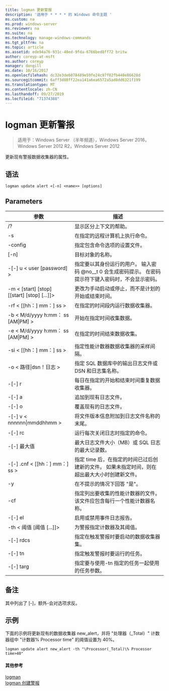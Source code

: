 ```yaml
---
title: logman 更新警报
description: '适用于 * * * * 的 Windows 命令主题 '
ms.custom: na
ms.prod: windows-server
ms.reviewer: na
ms.suite: na
ms.technology: manage-windows-commands
ms.tgt_pltfrm: na
ms.topic: article
ms.assetid: ede94a76-931c-40ed-9fda-6766bed8ff72 britw
author: coreyp-at-msft
ms.author: coreyp
manager: dongill
ms.date: 10/16/2017
ms.openlocfilehash: dc32e3de6078489e59fe24c97f02fb440e86628d
ms.sourcegitcommit: 6aff3d88ff22ea141a6ea6572a5ad8dd6321f199
ms.translationtype: MT
ms.contentlocale: zh-CN
ms.lasthandoff: 09/27/2019
ms.locfileid: "71374388"
---
```

# <a name="logman-update-alert"></a>logman 更新警报

>适用于：Windows Server （半年频道），Windows Server 2016，Windows Server 2012 R2，Windows Server 2012

更新现有警报数据收集器的属性。  

## <a name="syntax"></a>语法  
```  
logman update alert <[-n] <name>> [options]  
```  
## <a name="parameters"></a>Parameters  

|                 参数                  |                                                                               描述                                                                               |
|--------------------------------------------|-------------------------------------------------------------------------------------------------------------------------------------------------------------------------|
|                     /?                     |                                                                    显示区分上下文的帮助。                                                                     |
|             -s <computer name>             |                                                          在指定的远程计算机上执行命令。                                                          |
|              -config <value>               |                                                         指定包含命令选项的设置文件。                                                         |
|                [-n] <name>                 |                                                                       目标对象的名称。                                                                        |
|          -[-] u < user [password] >           | 指定要以其身份运行的用户。 输入密码 @no__t 0 会生成密码提示。 在密码提示符下键入密码时，不会显示密码。 |
| -m < [start] [stop] [[start] [stop] [...]]> |                                                更改为手动启动或停止，而不是计划的开始或结束时间。                                                 |
|             -rf < [[hh：] mm：] ss >             |                                                        在指定的时间段内运行数据收集器。                                                         |
|     -b < M/d/yyyy h:mm： ss [AM&#124;PM] >      |                                                              开始在指定时间收集数据。                                                               |
|     -e < M/d/yyyy h:mm： ss [AM&#124;PM] >      |                                                               在指定的时间结束数据收集。                                                                |
|             -si < [[hh：] mm：] ss >             |                                                 指定性能计数器数据收集器的采样间隔。                                                  |
|           -o < 路径&#124;dsn！日志 >           |                                              指定 SQL 数据库中的输出日志文件或 DSN 和日志集名称。                                               |
|                   -[-] r                    |                                                  每日在指定的开始和结束时间重复数据收集器。                                                  |
|                   -[-] a                    |                                                                     追加到现有日志文件。                                                                     |
|                   -[-] o                   |                                                                     覆盖现有的日志文件。                                                                     |
|        -[-] v < nnnnnn&#124;mmddhhmm >        |                                                   将文件版本信息附加到日志文件名称的末尾。                                                   |
|               -[-] rc <task>                |                                                         运行每次关闭日志时指定的命令。                                                          |
|              -[-] 最大值 <value>               |                                                 最大日志文件大小（MB）或 SQL 日志的最大记录数。                                                  |
|           -[-] .cnf < [[hh：] mm：] ss >           |     指定 time 后，在指定的时间已过后创建新的文件。 如果未指定时间，则在超出最大大小时创建新文件。     |
|                     -y                     |                                                             在不提示的情况下回答 "是"。                                                              |
|               -cf <filename>               |                       指定列出要收集的性能计数器的文件。 该文件应包含每行一个性能计数器名称。                        |
|                   -[-] el                   |                                                                启用或禁用事件日志报告。                                                                 |
|     -th < 阈值 [阈值 [...]]>      |                                                        为警报指定计数器及其阈值。                                                        |
|              -[-] rdcs <name>               |                                                     指定在触发警报时要启动的数据收集器集。                                                      |
|               -[-] tn <task>                |                                                             指定触发警报时要运行的任务。                                                              |
|            -[-] targ <argument>             |                                               指定要与使用-tn 指定的任务一起使用的任务参数。                                                |

## <a name="remarks"></a>备注  
其中列出了 [-]，额外-会对选项求反。  
## <a name="BKMK_examples"></a>示例  
下面的示例将更新现有的数据收集器 new_alert，并将 "处理器（_Total）" 计数器组中 "计数器% Processor time" 的阈值设置为 40%。  
```  
logman update alert new_alert -th "\Processor(_Total)\% Processor time>40"  
```  
#### <a name="additional-references"></a>其他参考  
[logman](logman.md)  
[logman 创建警报](logman-create-alert.md)  

